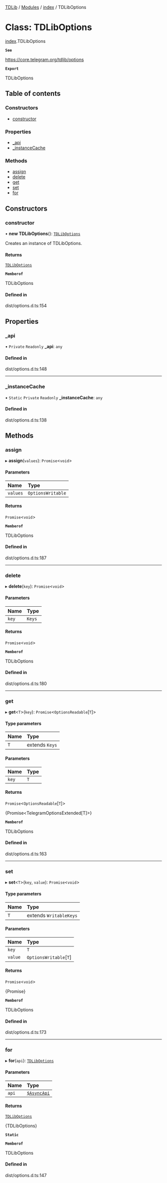 [TDLib](../README.md) / [Modules](../modules.md) / [index](../modules/index.md) / TDLibOptions

# Class: TDLibOptions

[index](../modules/index.md).TDLibOptions

**`See`**

https://core.telegram.org/tdlib/options

**`Export`**

TDLibOptions

## Table of contents

### Constructors

- [constructor](index.TDLibOptions.md#constructor)

### Properties

- [\_api](index.TDLibOptions.md#_api)
- [\_instanceCache](index.TDLibOptions.md#_instancecache)

### Methods

- [assign](index.TDLibOptions.md#assign)
- [delete](index.TDLibOptions.md#delete)
- [get](index.TDLibOptions.md#get)
- [set](index.TDLibOptions.md#set)
- [for](index.TDLibOptions.md#for)

## Constructors

### constructor

• **new TDLibOptions**(): [`TDLibOptions`](index.TDLibOptions.md)

Creates an instance of TDLibOptions.

#### Returns

[`TDLibOptions`](index.TDLibOptions.md)

**`Memberof`**

TDLibOptions

#### Defined in

dist/options.d.ts:154

## Properties

### \_api

• `Private` `Readonly` **\_api**: `any`

#### Defined in

dist/options.d.ts:148

___

### \_instanceCache

▪ `Static` `Private` `Readonly` **\_instanceCache**: `any`

#### Defined in

dist/options.d.ts:138

## Methods

### assign

▸ **assign**(`values`): `Promise`\<`void`\>

#### Parameters

| Name | Type |
| :------ | :------ |
| `values` | `OptionsWritable` |

#### Returns

`Promise`\<`void`\>

**`Memberof`**

TDLibOptions

#### Defined in

dist/options.d.ts:187

___

### delete

▸ **delete**(`key`): `Promise`\<`void`\>

#### Parameters

| Name | Type |
| :------ | :------ |
| `key` | `Keys` |

#### Returns

`Promise`\<`void`\>

**`Memberof`**

TDLibOptions

#### Defined in

dist/options.d.ts:180

___

### get

▸ **get**\<`T`\>(`key`): `Promise`\<`OptionsReadable`[`T`]\>

#### Type parameters

| Name | Type |
| :------ | :------ |
| `T` | extends `Keys` |

#### Parameters

| Name | Type |
| :------ | :------ |
| `key` | `T` |

#### Returns

`Promise`\<`OptionsReadable`[`T`]\>

{Promise<TelegramOptionsExtended[T]>}

**`Memberof`**

TDLibOptions

#### Defined in

dist/options.d.ts:163

___

### set

▸ **set**\<`T`\>(`key`, `value`): `Promise`\<`void`\>

#### Type parameters

| Name | Type |
| :------ | :------ |
| `T` | extends `WritableKeys` |

#### Parameters

| Name | Type |
| :------ | :------ |
| `key` | `T` |
| `value` | `OptionsWritable`[`T`] |

#### Returns

`Promise`\<`void`\>

{Promise<void>}

**`Memberof`**

TDLibOptions

#### Defined in

dist/options.d.ts:173

___

### for

▸ **for**(`api`): [`TDLibOptions`](index.TDLibOptions.md)

#### Parameters

| Name | Type |
| :------ | :------ |
| `api` | [`$AsyncApi`](index.types.default._AsyncApi.md) |

#### Returns

[`TDLibOptions`](index.TDLibOptions.md)

{TDLibOptions}

**`Static`**

**`Memberof`**

TDLibOptions

#### Defined in

dist/options.d.ts:147
